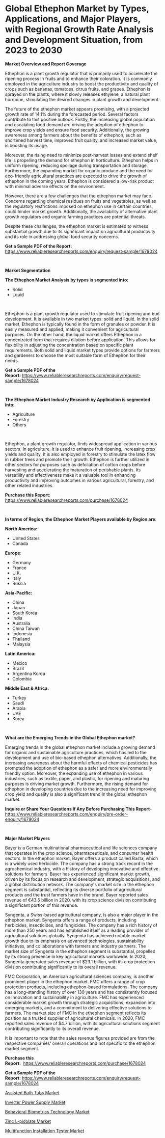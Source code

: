 <p><h1>Global Ethephon Market by Types, Applications, and Major Players, with Regional Growth Rate Analysis and Development Situation, from 2023 to 2030</h1></p><p><strong>Market Overview and Report Coverage</strong></p>
<p><p>Ethephon is a plant growth regulator that is primarily used to accelerate the ripening process in fruits and to enhance their coloration. It is commonly employed in the agriculture industry to boost the productivity and quality of crops such as bananas, tomatoes, citrus fruits, and grapes. Ethephon is sprayed on the plants, where it slowly releases ethylene, a natural plant hormone, stimulating the desired changes in plant growth and development.</p><p>The future of the ethephon market appears promising, with a projected growth rate of 14.1% during the forecasted period. Several factors contribute to this positive outlook. Firstly, the increasing global population and escalating food demand are driving the adoption of ethephon to improve crop yields and ensure food security. Additionally, the growing awareness among farmers about the benefits of ethephon, such as shortened harvest time, improved fruit quality, and increased market value, is boosting its usage.</p><p>Moreover, the rising need to minimize post-harvest losses and extend shelf life is propelling the demand for ethephon in horticulture. Ethephon helps in uniform ripening, reducing spoilage during transportation and storage. Furthermore, the expanding market for organic produce and the need for eco-friendly agricultural practices are expected to drive the growth of ethephon in the coming years. Ethephon is considered a low-risk product with minimal adverse effects on the environment.</p><p>However, there are a few challenges that the ethephon market may face. Concerns regarding chemical residues on fruits and vegetables, as well as the regulatory restrictions imposed on ethephon use in certain countries, could hinder market growth. Additionally, the availability of alternative plant growth regulators and organic farming practices are potential threats.</p><p>Despite these challenges, the ethephon market is estimated to witness substantial growth due to its significant impact on agricultural productivity and its role in addressing global food security concerns.</p></p>
<p><strong>Get a Sample PDF of the Report:</strong> <a href="https://www.reliableresearchreports.com/enquiry/request-sample/1678024">https://www.reliableresearchreports.com/enquiry/request-sample/1678024</a></p>
<p>&nbsp;</p>
<p><strong>Market Segmentation</strong></p>
<p><strong>The Ethephon Market Analysis by types is segmented into:</strong></p>
<p><ul><li>Solid</li><li>Lquid</li></ul></p>
<p>&nbsp;</p>
<p><p>Ethephon is a plant growth regulator used to stimulate fruit ripening and bud development. It is available in two market types: solid and liquid. In the solid market, Ethephon is typically found in the form of granules or powder. It is easily measured and applied, making it convenient for agricultural purposes. On the other hand, the liquid market offers Ethephon in a concentrated form that requires dilution before application. This allows for flexibility in adjusting the concentration based on specific plant requirements. Both solid and liquid market types provide options for farmers and gardeners to choose the most suitable form of Ethephon for their needs.</p></p>
<p><strong>Get a Sample PDF of the Report:</strong>&nbsp;<a href="https://www.reliableresearchreports.com/enquiry/request-sample/1678024">https://www.reliableresearchreports.com/enquiry/request-sample/1678024</a></p>
<p>&nbsp;</p>
<p><strong>The Ethephon Market Industry Research by Application is segmented into:</strong></p>
<p><ul><li>Agriculture</li><li>Forestry</li><li>Others</li></ul></p>
<p>&nbsp;</p>
<p><p>Ethephon, a plant growth regulator, finds widespread application in various sectors. In agriculture, it is used to enhance fruit ripening, increasing crop yields and quality. It is also employed in forestry to stimulate the latex flow in rubber trees and promote their growth. Ethephon is further utilized in other sectors for purposes such as defoliation of cotton crops before harvesting and accelerating the maturation of perishable plants. Its versatility and effectiveness make it a valuable tool in enhancing productivity and improving outcomes in various agricultural, forestry, and other related industries.</p></p>
<p><strong>Purchase this Report:</strong>&nbsp; <a href="https://www.reliableresearchreports.com/purchase/1678024">https://www.reliableresearchreports.com/purchase/1678024</a></p>
<p>&nbsp;</p>
<p><strong>In terms of Region, the Ethephon Market Players available by Region are:</strong></p>
<p>
    <p> <strong> North America: </strong>
        <ul>
            <li>United States</li>
            <li>Canada</li>
        </ul>
        </p> 
    <p> <strong> Europe: </strong>
        <ul>
            <li>Germany</li>
            <li>France</li>
            <li>U.K.</li>
            <li>Italy</li>
            <li>Russia</li>
        </ul>
        </p> 
    <p> <strong> Asia-Pacific: </strong>
        <ul>
            <li>China</li>
            <li>Japan</li>
            <li>South Korea</li>
            <li>India</li>
            <li>Australia</li>
            <li>China Taiwan</li>
            <li>Indonesia</li>
            <li>Thailand</li>
            <li>Malaysia</li>
        </ul>
        </p> 
    <p> <strong> Latin America: </strong>
        <ul>
            <li>Mexico</li>
            <li>Brazil</li>
            <li>Argentina Korea</li>
            <li>Colombia</li>
        </ul>
        </p> 
    <p> <strong> Middle East & Africa: </strong>
        <ul>
            <li>Turkey</li>
            <li>Saudi</li>
            <li>Arabia</li>
            <li>UAE</li>
            <li>Korea</li>
        </ul>
    </p>
    </p>
<p>&nbsp;</p>
<p><strong>What are the Emerging Trends in the Global Ethephon market?</strong></p>
<p><p>Emerging trends in the global ethephon market include a growing demand for organic and sustainable agriculture practices, which has led to the development and use of bio-based ethephon alternatives. Additionally, the increasing awareness about the harmful effects of chemical pesticides has prompted the adoption of ethephon as a safer and more environmentally friendly option. Moreover, the expanding use of ethephon in various industries, such as textile, paper, and plastic, for ripening and maturing purposes is driving market growth. Furthermore, the rising demand for ethephon in developing countries due to the increasing need for improving crop yield and quality is also a significant trend in the global ethephon market.</p></p>
<p><strong>Inquire or Share Your Questions If Any Before Purchasing This Report</strong>- <a href="https://www.reliableresearchreports.com/enquiry/pre-order-enquiry/1678024">https://www.reliableresearchreports.com/enquiry/pre-order-enquiry/1678024</a></p>
<p>&nbsp;</p>
<p><strong>Major Market Players</strong></p>
<p><p>Bayer is a German multinational pharmaceutical and life sciences company that operates in the crop science, pharmaceuticals, and consumer health sectors. In the ethephon market, Bayer offers a product called Basta, which is a widely used herbicide. The company has a strong track record in the agrochemical industry, with a history of developing innovative and effective solutions for farmers. Bayer has experienced significant market growth, driven by its focus on research and development, strategic acquisitions, and a global distribution network. The company's market size in the ethephon segment is substantial, reflecting its diverse portfolio of agricultural products and the trust farmers have in the brand. Bayer reported sales revenue of €43.5 billion in 2020, with its crop science division contributing a significant portion of this revenue.</p><p>Syngenta, a Swiss-based agricultural company, is also a major player in the ethephon market. Syngenta offers a range of products, including herbicides, insecticides, and fungicides. The company has a rich history of more than 250 years and has established itself as a leading provider of agricultural solutions globally. Syngenta has achieved notable market growth due to its emphasis on advanced technologies, sustainability initiatives, and collaborations with farmers and industry partners. The market size of Syngenta in the ethephon segment is substantial, propelled by its strong presence in key agricultural markets worldwide. In 2020, Syngenta generated sales revenue of $23.1 billion, with its crop protection division contributing significantly to its overall revenue.</p><p>FMC Corporation, an American agricultural sciences company, is another prominent player in the ethephon market. FMC offers a range of crop protection products, including ethephon-based formulations. The company has a long-standing history of over 130 years and has consistently focused on innovation and sustainability in agriculture. FMC has experienced considerable market growth through strategic acquisitions, expansion into emerging markets, and a commitment to delivering effective solutions to farmers. The market size of FMC in the ethephon segment reflects its position as a trusted supplier of agricultural chemicals. In 2020, FMC reported sales revenue of $4.7 billion, with its agricultural solutions segment contributing significantly to its overall revenue.</p><p>It is important to note that the sales revenue figures provided are from the respective companies' overall operations and not specific to the ethephon market segment.</p></p>
<p><strong>Purchase this Report:</strong>&nbsp;&nbsp;<a href="https://www.reliableresearchreports.com/purchase/1678024">https://www.reliableresearchreports.com/purchase/1678024</a></p>
<p></p>
<p><strong>Get a Sample PDF of the Report:</strong>&nbsp;<a href="https://www.reliableresearchreports.com/enquiry/request-sample/1678024">https://www.reliableresearchreports.com/enquiry/request-sample/1678024</a></p>
<p><p><a href="https://medium.com/@jenniferwhite656/assisted-bath-tubs-market-report-reveals-the-latest-trends-and-growth-opportunities-of-this-market-a93b8a69e110">Assisted Bath Tubs Market</a></p><p><a href="https://www.linkedin.com/pulse/inverter-power-supply-market-size-2023-2030-global-industrial/">Inverter Power Supply Market</a></p><p><a href="https://www.linkedin.com/pulse/behavioral-biometrics-technology-market-research-report/">Behavioral Biometrics Technology Market</a></p><p><a href="https://medium.com/@laurenglover76/zinc-l-pidolate-market-size-market-outlook-and-market-forecast-2023-to-2030-1a18b8605ebb">Zinc L-pidolate Market</a></p><p><a href="https://www.linkedin.com/pulse/multifunction-installation-tester-market-share-amp-new/">Multifunction Installation Tester Market</a></p></p>
